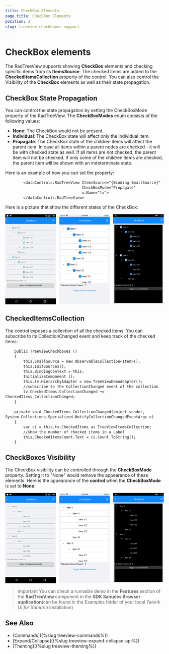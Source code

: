 ```yaml
---
title: CheckBox Elements
page_title: CheckBox Elements
position: 3
slug: treeview-checkboxes-support
---
```


# CheckBox elements #

The RadTreeView supports showing **CheckBox** elements and checking specific items from its **ItemsSource**. The checked items are added to the **CheckedItemsCollection** property of the control. You can also control the Visibility of the **CheckBox** elements as well as their state propagation.
 
## CheckBox State Propagation

You can control the state propagation by setting the CheckBoxMode property of the RadTreeView. The **CheckBoxModes** enum consists of the following values:

* **None**: The CheckBox would not be present.
* **Individual**: The CheckBox state will affect only the individual item.
* **Propagate**: The CheckBox state of the children items will affect the parent item. In case all items within a parent nodes are checked - it will be with checked state as well. If all items are not checked, the parent item will not be checked. If only some of the children items are checked, the parent item will be shown with an indeterminate state. 

Here is an example of how you can set the property:

	        <dataControls:RadTreeView ItemsSource="{Binding SmallSource}"
                                      CheckBoxMode="Propagate"
                                      x:Name="tv">
            </dataControls:RadTreeView>

Here is a picture that show the different states of the CheckBox:

![checkbox states](../images/checkboxes_treeview.png)
  
## CheckedItemsCollection

The control exposes a collection of all the checked items. You can subscribe to its CollectionChanged event and keep track of the checked items:

        public TreeViewCheckboxes ()
		{
            this.SmallSource = new ObservableCollection<Item>();
            this.InitSources();
            this.BindingContext = this;
            InitializeComponent ();
            this.tv.HierarchyAdapter = new TreeViewDemoAdapter();
			//subscribe to the CollectionChanged event of the collection
            tv.CheckedItems.CollectionChanged += CheckedItems_CollectionChanged;
        }

        private void CheckedItems_CollectionChanged(object sender, System.Collections.Specialized.NotifyCollectionChangedEventArgs e)
        {
            var ci = this.tv.CheckedItems as TreeViewItemsCollection;
			//show the number of checked items in a Label
            this.CheckedItemsCount.Text = ci.Count.ToString();
        }

## CheckBoxes Visibility

The CheckBox visibility can be controlled through the **CheckBoxMode** property. Setting it to "None" would remove the appearance of these elements. Here is the appearance of the **control** when the **CheckBoxMode** is set to **None**:

![hidden checkboxes](../images/nocheckboxes_treeview.png)

>important You can check a runnable demo in the **Features** section of the **RadTreeView** component in the **SDK Samples Browser application**(can be found in the Examples folder of your local *Telerik UI for Xamarin* installation)


## See Also

* [Commands]({%slug treeview-commands%})
* [Expand/Collapse]({%slug treeview-expand-collapse-api%})
* [Theming]({%slug treeview-theming%})